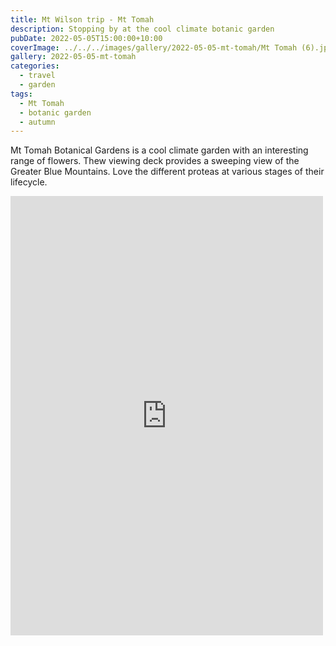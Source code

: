 ```yaml
---
title: Mt Wilson trip - Mt Tomah
description: Stopping by at the cool climate botanic garden
pubDate: 2022-05-05T15:00:00+10:00
coverImage: ../../../images/gallery/2022-05-05-mt-tomah/Mt Tomah (6).jpeg
gallery: 2022-05-05-mt-tomah
categories:
  - travel
  - garden
tags:
  - Mt Tomah
  - botanic garden
  - autumn
---
```


Mt Tomah Botanical Gardens is a cool climate garden with an interesting range of flowers. Thew viewing deck provides a sweeping view of the Greater Blue Mountains. Love the different proteas at various stages of their lifecycle.

<iframe src="https://www.facebook.com/plugins/post.php?href=https%3A%2F%2Fwww.facebook.com%2Fchris1.tham%2Fposts%2Fpfbid0J34ULUqFVZ4pmNwD7XcxS1Ddcu35vCiN4fBHbJdcUnS79R4AM5cP2YsXNw7vRmvTl&show_text=true&width=500" width="500" height="703" style="border:none;overflow:hidden" scrolling="no" frameborder="0" allowfullscreen="true" allow="autoplay; clipboard-write; encrypted-media; picture-in-picture; web-share"></iframe>
